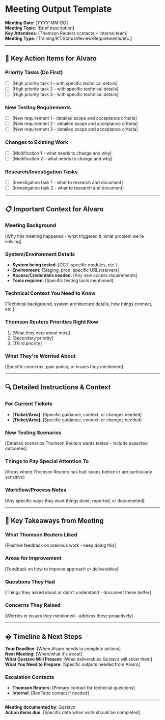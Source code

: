 # Meeting Output Template

**Meeting Date**: [YYYY-MM-DD]  
**Meeting Topic**: [Brief description]  
**Key Attendees**: [Thomson Reuters contacts + internal team]  
**Meeting Type**: [Training/KT/Status/Review/Requirements/etc.]

---

## 🎯 Key Action Items for Alvaro

### Priority Tasks (Do First)
- [ ] [High priority task 1 - with specific technical details]
- [ ] [High priority task 2 - with specific technical details]
- [ ] [High priority task 3 - with specific technical details]

### New Testing Requirements
- [ ] [New requirement 1 - detailed scope and acceptance criteria]
- [ ] [New requirement 2 - detailed scope and acceptance criteria]
- [ ] [New requirement 3 - detailed scope and acceptance criteria]

### Changes to Existing Work
- [ ] [Modification 1 - what needs to change and why]
- [ ] [Modification 2 - what needs to change and why]

### Research/Investigation Tasks
- [ ] [Investigation task 1 - what to research and document]
- [ ] [Investigation task 2 - what to research and document]

---

## 📋 Important Context for Alvaro

### Meeting Background
[Why this meeting happened - what triggered it, what problem we're solving]

### System/Environment Details
- **System being tested**: [OGT, specific modules, etc.]
- **Environment**: [Staging, prod, specific URLs/servers]
- **Access/Credentials needed**: [Any new access requirements]
- **Tools required**: [Specific testing tools mentioned]

### Technical Context You Need to Know
[Technical background, system architecture details, how things connect, etc.]

### Thomson Reuters Priorities Right Now
1. [What they care about most]
2. [Secondary priority]
3. [Third priority]

### What They're Worried About
[Specific concerns, pain points, or issues they mentioned]

---

## 🔍 Detailed Instructions & Context

### For Current Tickets
- **[Ticket/Area]**: [Specific guidance, context, or changes needed]
- **[Ticket/Area]**: [Specific guidance, context, or changes needed]

### New Testing Scenarios
[Detailed scenarios Thomson Reuters wants tested - include expected outcomes]

### Things to Pay Special Attention To
[Areas where Thomson Reuters has had issues before or are particularly sensitive]

### Workflow/Process Notes
[Any specific ways they want things done, reported, or documented]

---

## 💬 Key Takeaways from Meeting

### What Thomson Reuters Liked
[Positive feedback on previous work - keep doing this]

### Areas for Improvement
[Feedback on how to improve approach or deliverables]

### Questions They Had
[Things they asked about or didn't understand - document these better]

### Concerns They Raised
[Worries or issues they mentioned - address these proactively]

---

## � Timeline & Next Steps

**Your Deadline**: [When Alvaro needs to complete actions]  
**Next Meeting**: [When/what it's about]  
**What Gustavo Will Present**: [What deliverables Gustavo will show them]  
**What You Need to Prepare**: [Specific outputs needed from Alvaro]  

### Escalation Contacts
- **Thomson Reuters**: [Primary contact for technical questions]
- **Internal**: [BenFatto contact if needed]

---
**Meeting documented by**: Gustavo  
**Action items due**: [Specific date when work should be completed]
